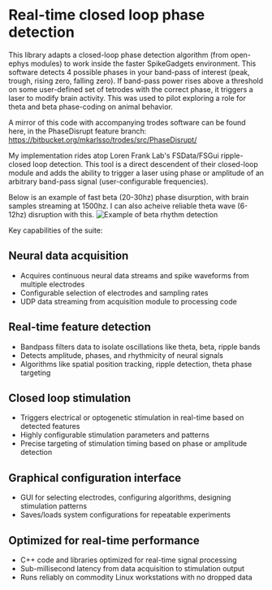 # Real-time closed loop phase detection

This library adapts a closed-loop phase detection algorithm (from open-ephys modules) to work inside the faster SpikeGadgets environment. This software detects 4 possible phases in your band-pass of interest (peak, trough, rising zero, falling zero). If band-pass power rises above a threshold on some user-defined set of tetrodes with the correct phase, it triggers a laser to modify brain activity. This was used to pilot exploring a role for theta and beta phase-coding on animal behavior.

A mirror of this code with accompanying trodes software can be found here, in the PhaseDisrupt feature branch:
https://bitbucket.org/mkarlsso/trodes/src/PhaseDisrupt/

My implementation rides atop Loren Frank Lab's FSData/FSGui ripple-closed loop detection. This tool is a direct descendent of their closed-loop module and adds the ability to trigger a laser using phase or amplitude of an arbitrary band-pass signal (user-configurable frequencies).

Below is an example of fast beta (20-30hz) phase disurption, with brain samples streaming at 1500hz. I can also acheive reliable theta wave  (6-12hz) disruption with this.
![Example of beta rhythm detection](https://github.com/SynapticSage/Realtime-neural-phaseDisruption/raw/master/beta_detection.png)

Key capabilities of the suite:

## Neural data acquisition

- Acquires continuous neural data streams and spike waveforms from multiple electrodes
- Configurable selection of electrodes and sampling rates
- UDP data streaming from acquisition module to processing code

## Real-time feature detection

- Bandpass filters data to isolate oscillations like theta, beta, ripple bands
- Detects amplitude, phases, and rhythmicity of neural signals 
- Algorithms like spatial position tracking, ripple detection, theta phase targeting

## Closed loop stimulation

- Triggers electrical or optogenetic stimulation in real-time based on detected features
- Highly configurable stimulation parameters and patterns
- Precise targeting of stimulation timing based on phase or amplitude detection

## Graphical configuration interface

- GUI for selecting electrodes, configuring algorithms, designing stimulation patterns
- Saves/loads system configurations for repeatable experiments 

## Optimized for real-time performance

- C++ code and libraries optimized for real-time signal processing
- Sub-millisecond latency from data acquisition to stimulation output
- Runs reliably on commodity Linux workstations with no dropped data
